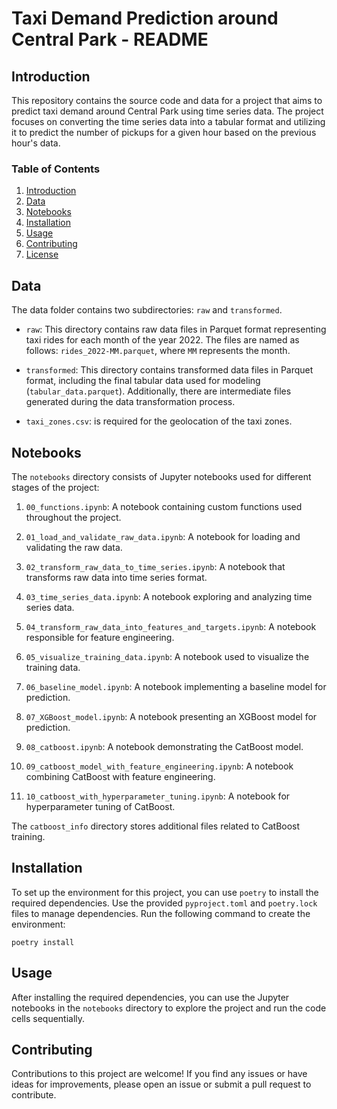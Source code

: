 # Taxi Demand Prediction around Central Park - README

## Introduction

This repository contains the source code and data for a project that aims to predict taxi demand around Central Park using time series data. The project focuses on converting the time series data into a tabular format and utilizing it to predict the number of pickups for a given hour based on the previous hour's data.

### Table of Contents

1. [Introduction](#introduction)
2. [Data](#data)
3. [Notebooks](#notebooks)
4. [Installation](#installation)
5. [Usage](#usage)
6. [Contributing](#contributing)
7. [License](#license)

## Data

The data folder contains two subdirectories: `raw` and `transformed`.

- `raw`: This directory contains raw data files in Parquet format representing taxi rides for each month of the year 2022. The files are named as follows: `rides_2022-MM.parquet`, where `MM` represents the month.

- `transformed`: This directory contains transformed data files in Parquet format, including the final tabular data used for modeling (`tabular_data.parquet`). Additionally, there are intermediate files generated during the data transformation process.

- `taxi_zones.csv`: is required for the geolocation of the taxi zones. 

## Notebooks

The `notebooks` directory consists of Jupyter notebooks used for different stages of the project:

1. `00_functions.ipynb`: A notebook containing custom functions used throughout the project.

2. `01_load_and_validate_raw_data.ipynb`: A notebook for loading and validating the raw data.

3. `02_transform_raw_data_to_time_series.ipynb`: A notebook that transforms raw data into time series format.

4. `03_time_series_data.ipynb`: A notebook exploring and analyzing time series data.

5. `04_transform_raw_data_into_features_and_targets.ipynb`: A notebook responsible for feature engineering.

6. `05_visualize_training_data.ipynb`: A notebook used to visualize the training data.

7. `06_baseline_model.ipynb`: A notebook implementing a baseline model for prediction.

8. `07_XGBoost_model.ipynb`: A notebook presenting an XGBoost model for prediction.

9. `08_catboost.ipynb`: A notebook demonstrating the CatBoost model.

10. `09_catboost_model_with_feature_engineering.ipynb`: A notebook combining CatBoost with feature engineering.

11. `10_catboost_with_hyperparameter_tuning.ipynb`: A notebook for hyperparameter tuning of CatBoost.

The `catboost_info` directory stores additional files related to CatBoost training.

## Installation

To set up the environment for this project, you can use `poetry` to install the required dependencies. Use the provided `pyproject.toml` and `poetry.lock` files to manage dependencies. Run the following command to create the environment:

```
poetry install
```

## Usage

After installing the required dependencies, you can use the Jupyter notebooks in the `notebooks` directory to explore the project and run the code cells sequentially.

## Contributing

Contributions to this project are welcome! If you find any issues or have ideas for improvements, please open an issue or submit a pull request to contribute.

